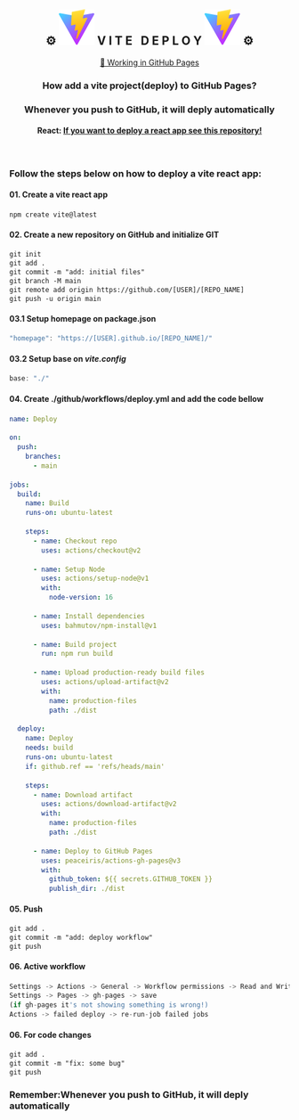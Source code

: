 <div align="center">
    <h2>
        ⚙ <img src="./public/vite.svg" className="logo" alt="Vite logo" />
        V I T E &nbsp; D E P L O Y 
        <img src="./public/vite.svg" className="logo" alt="Vite logo" /> ⚙
    </h2>
    <a href="https://andredavedovicz.github.io/vite-deploy/" target="_blank">🔗 Working in GitHub Pages</a>
    <h3>How add a vite project(deploy) to GitHub Pages? </h3>
    <h3>Whenever you push to GitHub, it will deply automatically</h3>
    <h4>React: <a href="https://github.com/andredavedovicz/react-deploy" target="_blank">If you want to deploy a react app see this repository!</a></h4>
</div>



<br>

### Follow the steps below on how to deploy a vite react app:

#### 01. Create a vite react app
```npm
npm create vite@latest
```

#### 02. Create a new repository on GitHub and initialize GIT
```git
git init 
git add . 
git commit -m "add: initial files" 
git branch -M main 
git remote add origin https://github.com/[USER]/[REPO_NAME] 
git push -u origin main
```
#### 03.1 Setup homepage on package.json
```js
"homepage": "https://[USER].github.io/[REPO_NAME]/"
```

#### 03.2 Setup base on *vite.config*
```js
base: "./"
```

#### 04. Create ./github/workflows/deploy.yml and add the code bellow
```yml
name: Deploy

on:
  push:
    branches:
      - main

jobs:
  build:
    name: Build
    runs-on: ubuntu-latest

    steps:
      - name: Checkout repo
        uses: actions/checkout@v2

      - name: Setup Node
        uses: actions/setup-node@v1
        with:
          node-version: 16

      - name: Install dependencies
        uses: bahmutov/npm-install@v1

      - name: Build project
        run: npm run build

      - name: Upload production-ready build files
        uses: actions/upload-artifact@v2
        with:
          name: production-files
          path: ./dist

  deploy:
    name: Deploy
    needs: build
    runs-on: ubuntu-latest
    if: github.ref == 'refs/heads/main'

    steps:
      - name: Download artifact
        uses: actions/download-artifact@v2
        with:
          name: production-files
          path: ./dist

      - name: Deploy to GitHub Pages
        uses: peaceiris/actions-gh-pages@v3
        with:
          github_token: ${{ secrets.GITHUB_TOKEN }}
          publish_dir: ./dist
```

#### 05. Push
```git
git add . 
git commit -m "add: deploy workflow" 
git push
```

#### 06. Active workflow
```js
Settings -> Actions -> General -> Workflow permissions -> Read and Write permissions 
Settings -> Pages -> gh-pages -> save
(if gh-pages it's not showing something is wrong!) 
Actions -> failed deploy -> re-run-job failed jobs 

```

#### 06. For code changes
```git
git add . 
git commit -m "fix: some bug" 
git push
```
<h3>Remember:Whenever you push to GitHub, it will deply automatically</h3>
